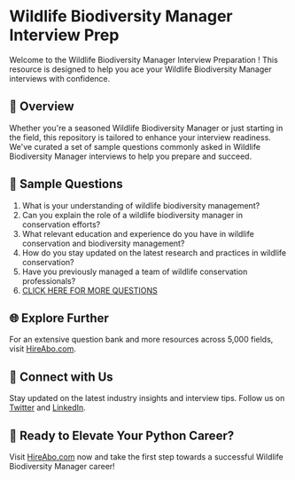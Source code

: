 # Wildlife Biodiversity Manager Interview Prep

Welcome to the Wildlife Biodiversity Manager Interview Preparation ! This resource is designed to help you ace your Wildlife Biodiversity Manager interviews with confidence.

## 🚀 Overview

Whether you're a seasoned Wildlife Biodiversity Manager or just starting in the field, this repository is tailored to enhance your interview readiness. We've curated a set of sample questions commonly asked in Wildlife Biodiversity Manager interviews to help you prepare and succeed.

## 📝 Sample Questions

1. What is your understanding of wildlife biodiversity management?
2. Can you explain the role of a wildlife biodiversity manager in conservation efforts?
3. What relevant education and experience do you have in wildlife conservation and biodiversity management?
4. How do you stay updated on the latest research and practices in wildlife conservation?
5. Have you previously managed a team of wildlife conservation professionals?
6. [CLICK HERE FOR MORE QUESTIONS](https://hireabo.com/job/10_3_36/Wildlife%20Biodiversity%20Manager)

## 🌐 Explore Further

For an extensive question bank and more resources across 5,000 fields, visit [HireAbo.com](https://www.hireabo.com).

## 📱 Connect with Us

Stay updated on the latest industry insights and interview tips. Follow us on [Twitter](https://twitter.com/hireabo) and [LinkedIn](https://www.linkedin.com/in/hire-abo-3609972a8/).

## 🚀 Ready to Elevate Your Python Career?

Visit [HireAbo.com](https://www.hireabo.com) now and take the first step towards a successful Wildlife Biodiversity Manager career!